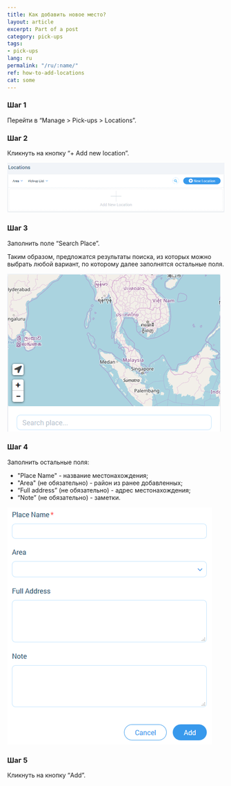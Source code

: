 ```yaml
---
title: Как добавить новое место?
layout: article
excerpt: Part of a post
category: pick-ups
tags:
- pick-ups
lang: ru
permalink: "/ru/:name/"
ref: how-to-add-locations
cat: some
---
```


### **Шаг 1**

Перейти в “Manage > Pick-ups > Locations”.

### **Шаг 2**

Кликнуть на кнопку “+ Add new location”.

![How_to_add_locations1](/assets/images/how_to_add_locations1.png)

### **Шаг 3**

Заполнить поле “Search Place”.

Таким образом, предложатся результаты поиска, из которых можно выбрать любой вариант, по которому далее заполнятся остальные поля.

![How_to_add_locations2](/assets/images/how_to_add_locations2.png)

### **Шаг 4** 

Заполнить остальные поля:
- "Place Name" - название местонахождения;
- "Area" (не обязательно) - район из ранее добавленных;
- “Full address” (не обязательно) - адрес местонахождения;
- “Note” (не обязательно) - заметки.

![How_to_add_locations3](/assets/images/how_to_add_locations3.png)

### **Шаг 5** 

Кликнуть на кнопку “Add”.
